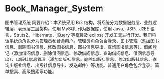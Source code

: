 # Book_Manager_System
图书管理系统
简要介绍：本系统采用 B/S 结构，将系统分为数据服务层、业务逻辑层、表示层三层架构。使用 MySQL 作为数据库，使用 Java、JSP、J2EE 语言，Struts2、Hibernate、jQuery 等框架及 eclipse 开发工具进行开发。我们将该系统的角色分为管理员和普通用户。管理员角色包含登录、图书管理（添加图书信息、删除图书信息、修改图书信息、图书信息导出、查询图书信息等）、借阅登记（添加借阅信息、删除借阅信息、修改借阅信息、查询借阅信息、借阅信息导出）、出版社信息管理（添加出版社信息、删除出版社信息、修改出版社信息、查询出版社信息、出版社信息导出、发送邮件）等功能。普通用户角色包含登录、简单搜索、高级搜索等功能。
